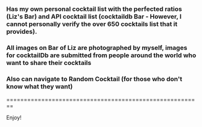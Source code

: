 
### Has my own personal cocktail list with the perfected ratios (Liz's Bar) and API cocktail list (cocktaildb Bar - However, I cannot personally verify the over 650 cocktails list that it provides).

### All images on Bar of Liz are photographed by myself, images for cocktailDb are submitted from people around the world who want to share their cocktails

### Also can navigate to Random Cocktail (for those who don't know what they want)

========================================================

Enjoy!
